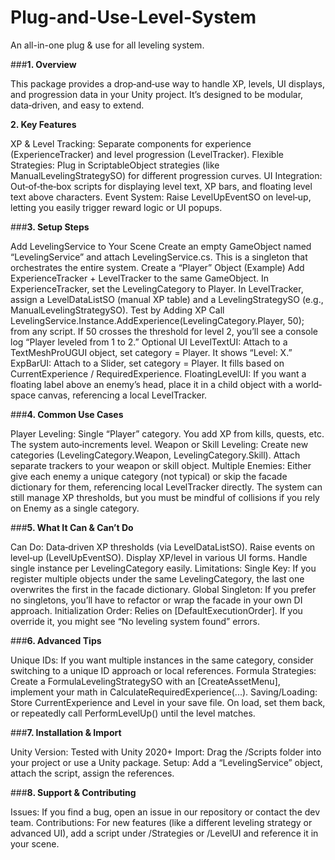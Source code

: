 # Plug-and-Use-Level-System
An all-in-one plug &amp; use for all leveling system. 

###**1. Overview**

This package provides a drop‐and‐use way to handle XP, levels, UI displays, and progression data in your Unity project. It’s designed to be modular, data‐driven, and easy to extend.

**2. Key Features**

XP & Level Tracking: Separate components for experience (ExperienceTracker) and level progression (LevelTracker).
Flexible Strategies: Plug in ScriptableObject strategies (like ManualLevelingStrategySO) for different progression curves.
UI Integration: Out‐of‐the‐box scripts for displaying level text, XP bars, and floating level text above characters.
Event System: Raise LevelUpEventSO on level‐up, letting you easily trigger reward logic or UI popups.

###**3. Setup Steps**

Add LevelingService to Your Scene
Create an empty GameObject named “LevelingService” and attach LevelingService.cs.
This is a singleton that orchestrates the entire system.
Create a “Player” Object (Example)
Add ExperienceTracker + LevelTracker to the same GameObject.
In ExperienceTracker, set the LevelingCategory to Player.
In LevelTracker, assign a LevelDataListSO (manual XP table) and a LevelingStrategySO (e.g., ManualLevelingStrategySO).
Test by Adding XP
Call LevelingService.Instance.AddExperience(LevelingCategory.Player, 50); from any script.
If 50 crosses the threshold for level 2, you’ll see a console log “Player leveled from 1 to 2.”
Optional UI
LevelTextUI: Attach to a TextMeshProUGUI object, set category = Player. It shows “Level: X.”
ExpBarUI: Attach to a Slider, set category = Player. It fills based on CurrentExperience / RequiredExperience.
FloatingLevelUI: If you want a floating label above an enemy’s head, place it in a child object with a world‐space canvas, referencing a local LevelTracker.

###**4. Common Use Cases**

Player Leveling: Single “Player” category. You add XP from kills, quests, etc. The system auto‐increments level.
Weapon or Skill Leveling: Create new categories (LevelingCategory.Weapon, LevelingCategory.Skill). Attach separate trackers to your weapon or skill object.
Multiple Enemies: Either give each enemy a unique category (not typical) or skip the facade dictionary for them, referencing local LevelTracker directly. The system can still manage XP thresholds, but you must be mindful of collisions if you rely on Enemy as a single category.

###**5. What It Can & Can’t Do**

Can Do:
Data‐driven XP thresholds (via LevelDataListSO).
Raise events on level‐up (LevelUpEventSO).
Display XP/level in various UI forms.
Handle single instance per LevelingCategory easily.
Limitations:
Single Key: If you register multiple objects under the same LevelingCategory, the last one overwrites the first in the facade dictionary.
Global Singleton: If you prefer no singletons, you’ll have to refactor or wrap the facade in your own DI approach.
Initialization Order: Relies on [DefaultExecutionOrder]. If you override it, you might see “No leveling system found” errors.

###**6. Advanced Tips**

Unique IDs: If you want multiple instances in the same category, consider switching to a unique ID approach or local references.
Formula Strategies: Create a FormulaLevelingStrategySO with an [CreateAssetMenu], implement your math in CalculateRequiredExperience(...).
Saving/Loading: Store CurrentExperience and Level in your save file. On load, set them back, or repeatedly call PerformLevelUp() until the level matches.

###**7. Installation & Import**

Unity Version: Tested with Unity 2020+
Import: Drag the /Scripts folder into your project or use a Unity package.
Setup: Add a “LevelingService” object, attach the script, assign the references.

###**8. Support & Contributing**

Issues: If you find a bug, open an issue in our repository or contact the dev team.
Contributions: For new features (like a different leveling strategy or advanced UI), add a script under /Strategies or /LevelUI and reference it in your scene.
